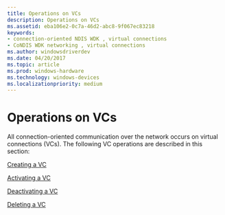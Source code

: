 ```yaml
---
title: Operations on VCs
description: Operations on VCs
ms.assetid: eba106e2-0c7a-46d2-abc8-9f067ec83218
keywords:
- connection-oriented NDIS WDK , virtual connections
- CoNDIS WDK networking , virtual connections
ms.author: windowsdriverdev
ms.date: 04/20/2017
ms.topic: article
ms.prod: windows-hardware
ms.technology: windows-devices
ms.localizationpriority: medium
---
```


# Operations on VCs





All connection-oriented communication over the network occurs on virtual connections (VCs). The following VC operations are described in this section:

[Creating a VC](creating-a-vc.md)

[Activating a VC](activating-a-vc.md)

[Deactivating a VC](deactivating-a-vc.md)

[Deleting a VC](deleting-a-vc.md)

 

 





